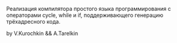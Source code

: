 Реализация компилятора простого языка программирования с операторами cycle, while и if, поддерживающего генерацию трёхадресного кода.

by V.Kurochkin && A.Tarelkin